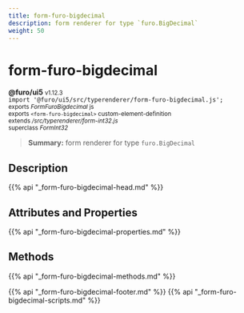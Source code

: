 ```yaml
---
title: form-furo-bigdecimal
description: form renderer for type `furo.BigDecimal`
weight: 50
---
```


# form-furo-bigdecimal
**@furo/ui5** <small>v1.12.3</small>
<br>`import '@furo/ui5/src/typerenderer/form-furo-bigdecimal.js';`<small>
<br>exports *FormFuroBigdecimal* js
<br>exports `<form-furo-bigdecimal>` custom-element-definition
<br>extends */src/typerenderer/form-int32.js*
<br>superclass *FormInt32*</small>

> **Summary:** form renderer for type `furo.BigDecimal`

## Description



{{% api "_form-furo-bigdecimal-head.md" %}}

## Attributes and Properties
{{% api "_form-furo-bigdecimal-properties.md" %}}



## Methods
{{% api "_form-furo-bigdecimal-methods.md" %}}





{{% api "_form-furo-bigdecimal-footer.md" %}}
{{% api "_form-furo-bigdecimal-scripts.md" %}}
